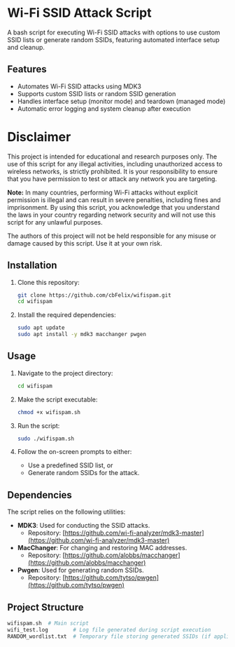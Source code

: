 # Wi-Fi SSID Attack Script

A bash script for executing Wi-Fi SSID attacks with options to use custom SSID lists or generate random SSIDs, featuring automated interface setup and cleanup.

## Features
- Automates Wi-Fi SSID attacks using MDK3
- Supports custom SSID lists or random SSID generation
- Handles interface setup (monitor mode) and teardown (managed mode)
- Automatic error logging and system cleanup after execution

# Disclaimer

This project is intended for educational and research purposes only. The use of this script for any illegal activities, including unauthorized access to wireless networks, is strictly prohibited. It is your responsibility to ensure that you have permission to test or attack any network you are targeting.

**Note:** In many countries, performing Wi-Fi attacks without explicit permission is illegal and can result in severe penalties, including fines and imprisonment. By using this script, you acknowledge that you understand the laws in your country regarding network security and will not use this script for any unlawful purposes.

The authors of this project will not be held responsible for any misuse or damage caused by this script. Use it at your own risk.

## Installation

1. Clone this repository:
    ```bash
    git clone https://github.com/cbFelix/wifispam.git
    cd wifispam
    ```

2. Install the required dependencies:
    ```bash
    sudo apt update
    sudo apt install -y mdk3 macchanger pwgen
    ```

## Usage

1. Navigate to the project directory:
    ```bash
    cd wifispam
    ```

2. Make the script executable:
    ```bash
    chmod +x wifispam.sh
    ```

3. Run the script:
    ```bash
    sudo ./wifispam.sh
    ```

4. Follow the on-screen prompts to either:
    - Use a predefined SSID list, or
    - Generate random SSIDs for the attack.

## Dependencies

The script relies on the following utilities:
- **MDK3**: Used for conducting the SSID attacks.
  - Repository: [https://github.com/wi-fi-analyzer/mdk3-master](https://github.com/wi-fi-analyzer/mdk3-master)
- **MacChanger**: For changing and restoring MAC addresses.
  - Repository: [https://github.com/alobbs/macchanger](https://github.com/alobbs/macchanger)
- **Pwgen**: Used for generating random SSIDs.
  - Repository: [https://github.com/tytso/pwgen](https://github.com/tytso/pwgen)

## Project Structure

```bash
wifispam.sh  # Main script
wifi_test.log        # Log file generated during script execution
RANDOM_wordlist.txt  # Temporary file storing generated SSIDs (if applicable)
